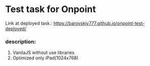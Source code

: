 # Test task for Onpoint

Link at deployed task.: https://barovskiy777.github.io/onpoint-test-deployed/

### description:
1. VanilaJS without use libraries
2. Optimized only iPad(1024x768)
